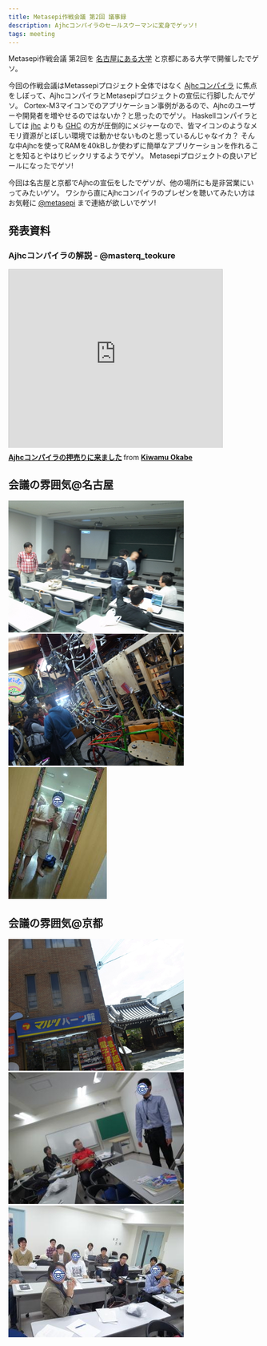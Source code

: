 ```yaml
---
title: Metasepi作戦会議 第2回 議事録
description: Ajhcコンパイラのセールスウーマンに変身でゲッソ!
tags: meeting
---
```


Metasepi作戦会議 第2回を
[名古屋にある大学](http://partake.in/events/1f049014-8e93-4da3-a97d-23eb7243d6a1)
と京都にある大学で開催したでゲソ。

今回の作戦会議はMetassepiプロジェクト全体ではなく
[Ajhcコンパイラ](http://ajhc.metasepi.org/)
に焦点をしぼって、AjhcコンパイラとMetasepiプロジェクトの宣伝に行脚したんでゲソ。
Cortex-M3マイコンでのアプリケーション事例があるので、Ajhcのユーザーや開発者を増やせるのではないか？と思ったのでゲソ。
Haskellコンパイラとしては
[jhc](http://repetae.net/computer/jhc/)
よりも
[GHC](http://www.haskell.org/ghc/)
の方が圧倒的にメジャーなので、皆マイコンのようなメモリ資源がとぼしい環境では動かせないものと思っているんじゃなイカ？
そんな中Ajhcを使ってRAMを40kBしか使わずに簡単なアプリケーションを作れることを知るとやはりビックリするようでゲソ。
Metasepiプロジェクトの良いアピールになったでゲソ!

今回は名古屋と京都でAjhcの宣伝をしたでゲソが、他の場所にも是非営業にいってみたいゲソ。
ワシから直にAjhcコンパイラのプレゼンを聴いてみたい方はお気軽に
[\@metasepi](https://twitter.com/metasepi)
まで連絡が欲しいでゲソ!

## 発表資料

### Ajhcコンパイラの解説 - @masterq_teokure

<iframe src="http://www.slideshare.net/slideshow/embed_code/19008326" width="427" height="356" frameborder="0" marginwidth="0" marginheight="0" scrolling="no" style="border:1px solid #CCC;border-width:1px 1px 0;margin-bottom:5px" allowfullscreen webkitallowfullscreen mozallowfullscreen> </iframe> <div style="margin-bottom:5px"> <strong> <a href="http://www.slideshare.net/master_q/20130422-ajhc-igarashi" title="Ajhcコンパイラの押売りに来ました" target="_blank">Ajhcコンパイラの押売りに来ました</a> </strong> from <strong><a href="http://www.slideshare.net/master_q" target="_blank">Kiwamu Okabe</a></strong> </div>

## 会議の雰囲気@名古屋

![](/img/20130422-nagoya2.jpg)
![](/img/20130422-nagoya3.jpg)
![](/img/20130422-nagoya4.jpg)

## 会議の雰囲気@京都

![](/img/20130422-kyoto1.jpg)
![](/img/20130422-kyoto3.jpg)
![](/img/20130422-kyoto4.jpg)
